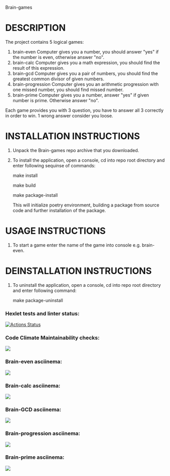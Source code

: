 Brain-games

DESCRIPTION
===============================================================================
The project contains 5 logical games:
  1. brain-even 
     Computer gives you a number, you should answer "yes" if the number 
     is even, otherwise answer "no".
  2. brain-calc
     Computer gives you a math expression, you should find the result of 
     this expression.
  3. brain-gcd
     Computer gives you a pair of numbers, you should find the greatest 
     common divisor of given numbers.
  4. brain-progression
     Computer gives you an arithmetic progression with one missed number, 
     you should find missed number.
  5. brain-prime
     Computer gives you a number, answer "yes" if given number is prime. 
     Otherwise answer "no".
     
Each game provides you with 3 question, you have to answer all 3 correctly 
in order to win. 1 wrong answer consider you loose.

INSTALLATION INSTRUCTIONS
===============================================================================

  1. Unpack the Brain-games repo archive that you downloaded. 

  2. To install the application, open a console, cd into repo root directory 
     and enter following sequinse of commands:

       make install
       
       make build
       
       make package-install

     This will initialize poetry environment, building a package from source 
     code and further installation of the package.

USAGE INSTRUCTIONS
===============================================================================

  1. To start a game enter the name of the game into console e.g. brain-even.
  
DEINSTALLATION INSTRUCTIONS
===============================================================================
  
  1. To uninstall the application, open a console, cd into repo root directory 
     and enter following command:

       make package-uninstall

### Hexlet tests and linter status:
[![Actions Status](https://github.com/ricerockett/python-project-49/actions/workflows/hexlet-check.yml/badge.svg)](https://github.com/ricerockett/python-project-49/actions)

### Code Climate Maintainability checks:
<a href="https://codeclimate.com/github/ricerockett/python-project-49/maintainability"><img src="https://api.codeclimate.com/v1/badges/a67c4008414ace56d86c/maintainability" /></a>

### Brain-even asciinema:
<a href="https://asciinema.org/a/637163" target="_blank"><img src="https://asciinema.org/a/637163.svg" /></a>

### Brain-calc asciinema:
<a href="https://asciinema.org/a/R0KTCyZn9Ygpaofm1fmsABzTM" target="_blank"><img src="https://asciinema.org/a/R0KTCyZn9Ygpaofm1fmsABzTM.svg" /></a>

### Brain-GCD asciinema:
<a href="https://asciinema.org/a/Jr2dgVHPkc5s6VJw4joSGmdnC" target="_blank"><img src="https://asciinema.org/a/Jr2dgVHPkc5s6VJw4joSGmdnC.svg" /></a>

### Brain-progression asciinema:
<a href="https://asciinema.org/a/3A3haOPKMP5o3nRslcYPH2CwY" target="_blank"><img src="https://asciinema.org/a/3A3haOPKMP5o3nRslcYPH2CwY.svg" /></a>

### Brain-prime asciinema:
<a href="https://asciinema.org/a/V7Oc7ApdwM4CBMVLqQHjAVPLc" target="_blank"><img src="https://asciinema.org/a/V7Oc7ApdwM4CBMVLqQHjAVPLc.svg" /></a>
